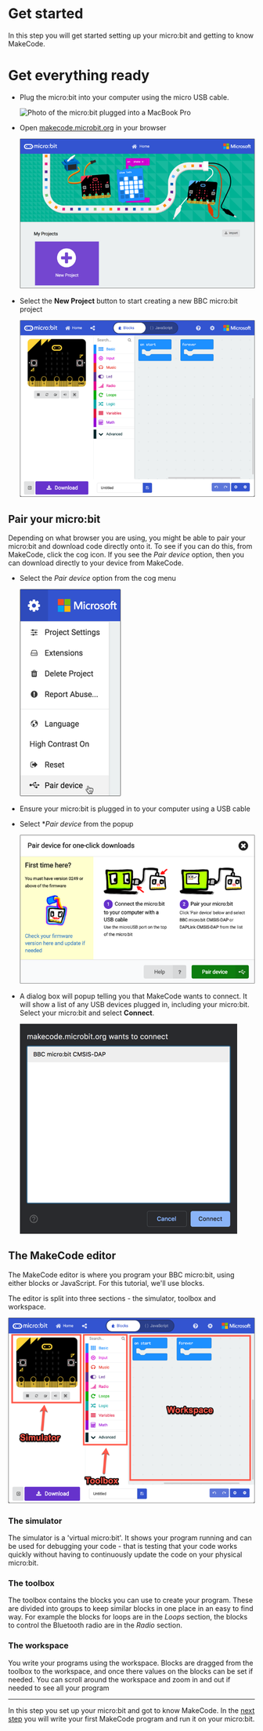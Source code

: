# Get started

In this step you will get started setting up your micro:bit and getting to know MakeCode.

# Get everything ready

* Plug the micro:bit into your computer using the micro USB cable.
  
  ![Photo of the micro:bit plugged into a MacBook Pro]()

* Open [makecode.microbit.org](https://makecode.microbit.org/) in your browser
  
  ![The MakeCode website](../Images/MakeCodeHomePage.png)

* Select the **New Project** button to start creating a new BBC micro:bit project

  ![The empty MakeCode block editor](../Images/EmptyBlockEditor.png)

## Pair your micro:bit

Depending on what browser you are using, you might be able to pair your micro:bit and download code directly onto it. To see if you can do this, from MakeCode, click the cog icon. If you see the *Pair device* option, then you can download directly to your device from MakeCode.

* Select the *Pair device* option from the cog menu
  
  ![The pair device option in the cog menu](../Images/PairDeviceMenu.png)

* Ensure your micro:bit is plugged in to your computer using a USB cable

* Select **Pair device* from the popup
  
  ![The pair device popup telling you to plug your micro:bit in with a USB cable](../Images/PairDevicePopup.png)

* A dialog box will popup telling you that MakeCode wants to connect. It will show a list of any USB devices plugged in, including your micro:bit. Select your micro:bit and select **Connect**.
  
  ![The USB connection dialog box](../Images/SelectDeviceToPair.png)

## The MakeCode editor

The MakeCode editor is where you program your BBC micro:bit, using either blocks or JavaScript. For this tutorial, we'll use blocks.

The editor is split into three sections - the simulator, toolbox and workspace.

![The MakeCode editor showing the simulator, toolbox and workspace](../Images/EmptyBlockEditorAnnotated.png)

### The simulator

The simulator is a 'virtual micro:bit'. It shows your program running and can be used for debugging your code - that is testing that your code works quickly without having to continuously update the code on your physical micro:bit.

### The toolbox

The toolbox contains the blocks you can use to create your program. These are divided into groups to keep similar blocks in one place in an easy to find way. For example the blocks for loops are in the *Loops* section, the blocks to control the Bluetooth radio are in the *Radio* section.

### The workspace

You write your programs using the workspace. Blocks are dragged from the toolbox to the workspace, and once there values on the blocks can be set if needed. You can scroll around the workspace and zoom in and out if needed to see all your program

<hr/>

In this step you set up your micro:bit and got to know MakeCode. In the [next step](./ProgrammingTheMicrobit.md) you will write your first MakeCode program and run it on your micro:bit.